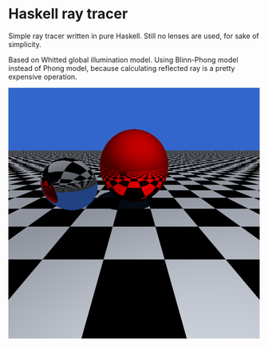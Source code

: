 # Haskell ray tracer
Simple ray tracer written in pure Haskell.
Still no lenses are used, for sake of simplicity.

Based on Whitted global illumination model. 
Using Blinn-Phong model instead of Phong model, because calculating reflected ray is a pretty expensive operation.

![alt text](https://raw.githubusercontent.com/kraglik/haskell-ray-tracer/master/result.png)
